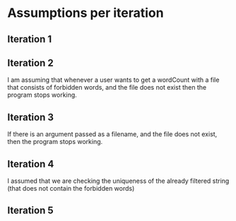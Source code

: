 # Assumptions per iteration

## Iteration 1
## Iteration 2
I am assuming that whenever a user wants to get a wordCount with a file that consists of forbidden words, and the file does not exist then the program stops working.
## Iteration 3
If there is an argument passed as a filename, and the file does not exist, then the program stops working.
## Iteration 4
I assumed that we are checking the uniqueness of the already filtered string (that does not contain the forbidden words)
## Iteration 5
